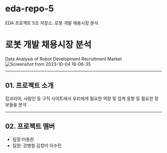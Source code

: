 # eda-repo-5
EDA 프로젝트 5조 저장소. 로봇 개발 채용시장 분석
# 로봇 개발 채용시장 분석
Data Analysis of Robot Development Recruitment Market
![Screenshot from 2023-10-04 16-06-35](https://github.com/changmi-kim/merge_project/assets/141194237/e8f88880-ac6f-4773-bd5e-38672cbd4dc0)

---
## 01. 프로젝트 소개
잡코리아, 사람인 등 구직 사이트에서 우리에게 필요한 역량 및 업계 동향 등 필요한 정보들을 분석

---
## 02. 프로젝트 멤버
- 팀장:이충한
- 팀원: 강병철 김창미 이수민


